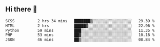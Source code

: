## Hi there 👋
 <!--START_SECTION:waka-->

```txt
SCSS          2 hrs 34 mins   ███████▒░░░░░░░░░░░░░░░░░   29.39 %
HTML          2 hrs           █████▓░░░░░░░░░░░░░░░░░░░   22.96 %
Python        59 mins         ███░░░░░░░░░░░░░░░░░░░░░░   11.35 %
PHP           53 mins         ██▓░░░░░░░░░░░░░░░░░░░░░░   10.18 %
JSON          46 mins         ██▒░░░░░░░░░░░░░░░░░░░░░░   08.84 %
```

<!--END_SECTION:waka-->
